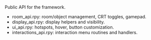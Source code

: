 Public API for the framework.

- room_api.rpy: room/object management, CRT toggles, gamepad.
- display_api.rpy: display helpers and visibility.
- ui_api.rpy: hotspots, hover, button customization.
- interactions_api.rpy: interaction menu routines and handlers.

